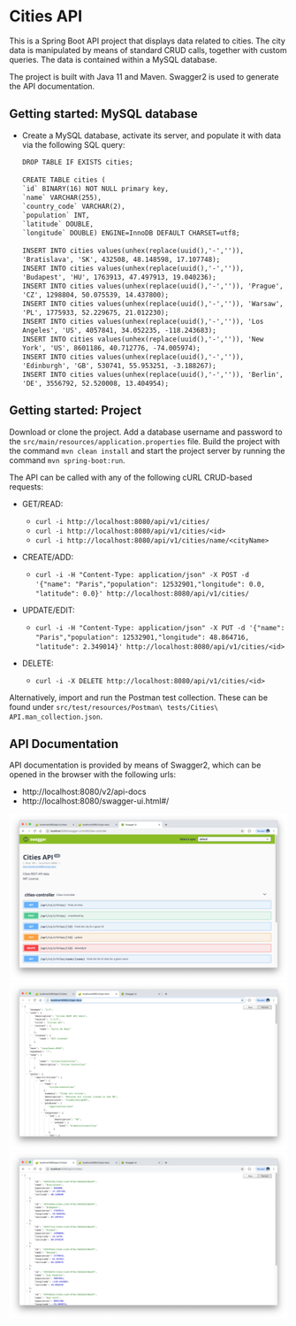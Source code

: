 # Cities API

This is a Spring Boot API project that displays data related to cities. The city data is manipulated by means of standard CRUD calls, together with custom queries. The data is contained within a MySQL database.

The project is built with Java 11 and Maven. Swagger2 is used to generate the API documentation.


## Getting started: MySQL database

* Create a MySQL database, activate its server, and populate it with data via the following SQL query:

    ```
    DROP TABLE IF EXISTS cities;

    CREATE TABLE cities (
    `id` BINARY(16) NOT NULL primary key,
    `name` VARCHAR(255),
    `country_code` VARCHAR(2),
    `population` INT,
    `latitude` DOUBLE,
    `longitude` DOUBLE) ENGINE=InnoDB DEFAULT CHARSET=utf8;

    INSERT INTO cities values(unhex(replace(uuid(),'-','')), 'Bratislava', 'SK', 432508, 48.148598, 17.107748);
    INSERT INTO cities values(unhex(replace(uuid(),'-','')), 'Budapest', 'HU', 1763913, 47.497913, 19.040236);
    INSERT INTO cities values(unhex(replace(uuid(),'-','')), 'Prague', 'CZ', 1298804, 50.075539, 14.437800);
    INSERT INTO cities values(unhex(replace(uuid(),'-','')), 'Warsaw', 'PL', 1775933, 52.229675, 21.012230);
    INSERT INTO cities values(unhex(replace(uuid(),'-','')), 'Los Angeles', 'US', 4057841, 34.052235, -118.243683);
    INSERT INTO cities values(unhex(replace(uuid(),'-','')), 'New York', 'US', 8601186, 40.712776, -74.005974);
    INSERT INTO cities values(unhex(replace(uuid(),'-','')), 'Edinburgh', 'GB', 530741, 55.953251, -3.188267);
    INSERT INTO cities values(unhex(replace(uuid(),'-','')), 'Berlin', 'DE', 3556792, 52.520008, 13.404954);
    ```

## Getting started: Project

Download or clone the project. Add a database username and password to the `src/main/resources/application.properties` file.
Build the project with the command `mvn clean install` and start the project server by running the command `mvn spring-boot:run`.

The API can be called with any of the following cURL CRUD-based requests:

* GET/READ:

  * ```curl -i http://localhost:8080/api/v1/cities/```
  * ```curl -i http://localhost:8080/api/v1/cities/<id>```
  * ```curl -i http://localhost:8080/api/v1/cities/name/<cityName>```


* CREATE/ADD:

  * ```curl -i -H "Content-Type: application/json" -X POST -d '{"name": "Paris","population": 12532901,"longitude": 0.0, "latitude": 0.0}' http://localhost:8080/api/v1/cities/```


* UPDATE/EDIT:

  * ```curl -i -H "Content-Type: application/json" -X PUT -d '{"name": "Paris","population": 12532901,"longitude": 48.864716, "latitude": 2.349014}' http://localhost:8080/api/v1/cities/<id>```


* DELETE:

  * ```curl -i -X DELETE http://localhost:8080/api/v1/cities/<id>```

Alternatively, import and run the Postman test collection. These can be found under `src/test/resources/Postman\ tests/Cities\ API.man_collection.json`.


## API Documentation

API documentation is provided by means of Swagger2, which can be opened in the browser with the following urls:

* http://localhost:8080/v2/api-docs
* http://localhost:8080/swagger-ui.html#/

<p align="center">
  <img src="images/screenShot-01.png"/>
  <img src="images/screenShot-02.png"/>
  <img src="images/screenShot-03.png"/>
</p>
